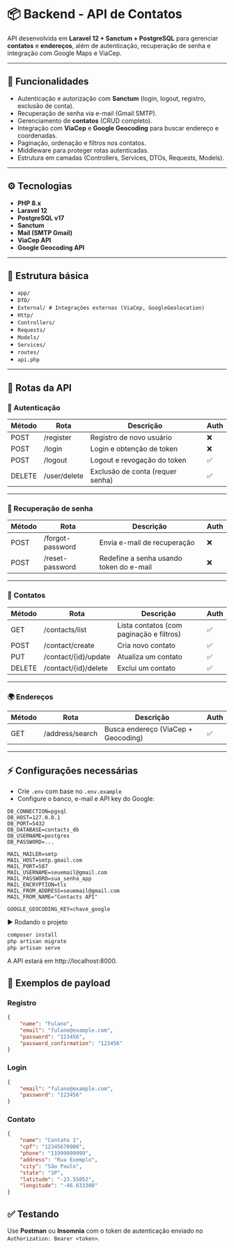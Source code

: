 # 📦 Backend - API de Contatos

API desenvolvida em **Laravel 12 + Sanctum + PostgreSQL** para gerenciar **contatos** e **endereços**, além de autenticação, recuperação de senha e integração com Google Maps e ViaCep.

---

## 🚀 Funcionalidades

- Autenticação e autorização com **Sanctum** (login, logout, registro, exclusão de conta).
- Recuperação de senha via e-mail (Gmail SMTP).
- Gerenciamento de **contatos** (CRUD completo).
- Integração com **ViaCep** e **Google Geocoding** para buscar endereço e coordenadas.
- Paginação, ordenação e filtros nos contatos.
- Middleware para proteger rotas autenticadas.
- Estrutura em camadas (Controllers, Services, DTOs, Requests, Models).

---

## ⚙️ Tecnologias

- **PHP 8.x**
- **Laravel 12**
- **PostgreSQL v17**
- **Sanctum**
- **Mail (SMTP Gmail)**
- **ViaCep API**
- **Google Geocoding API**

---

## 📂 Estrutura básica

- `app/`
- `DTO/`
- `External/ # Integrações externas (ViaCep, GoogleGeolocation)`
- `Http/`
- `Controllers/`
- `Requests/`
- `Models/`
- `Services/`
- `routes/`
- `api.php`


---

## 🔑 Rotas da API

### 🔐 Autenticação
| Método | Rota                    | Descrição                                 | Auth |
|--------|-------------------------|-------------------------------------------|------|
| POST   | /register               | Registro de novo usuário                  |  ❌  |
| POST   | /login                  | Login e obtenção de token                 |  ❌  |
| POST   | /logout                 | Logout e revogação do token               |  ✅  |
| DELETE | /user/delete            | Exclusão de conta (requer senha)          |  ✅  |

---

### 🔑 Recuperação de senha
| Método | Rota                    | Descrição                                 | Auth |
|--------|-------------------------|-------------------------------------------|------|
| POST   | /forgot-password        | Envia e-mail de recuperação               |  ❌  |
| POST   | /reset-password         | Redefine a senha usando token do e-mail   |  ❌  |

---

### 👤 Contatos
| Método | Rota                    | Descrição                                 | Auth |
|--------|-------------------------|-------------------------------------------|------|
| GET    | /contacts/list          | Lista contatos (com paginação e filtros)  |  ✅  |
| POST   | /contact/create         | Cria novo contato                         |  ✅  |
| PUT    | /contact/{id}/update    | Atualiza um contato                       |  ✅  |
| DELETE | /contact/{id}/delete    | Exclui um contato                         |  ✅  |

---

### 🌍 Endereços
| Método | Rota                    | Descrição                                 | Auth |
|--------|-------------------------|-------------------------------------------|------|
| GET    | /address/search         | Busca endereço (ViaCep + Geocoding)       |  ✅  |

---

## ⚡ Configurações necessárias
- Crie `.env` com base no `.env.example`
- Configure o banco, e-mail e API key do Google:
```env
DB_CONNECTION=pgsql
DB_HOST=127.0.0.1
DB_PORT=5432
DB_DATABASE=contacts_db
DB_USERNAME=postgres
DB_PASSWORD=...

MAIL_MAILER=smtp
MAIL_HOST=smtp.gmail.com
MAIL_PORT=587
MAIL_USERNAME=seuemail@gmail.com
MAIL_PASSWORD=sua_senha_app
MAIL_ENCRYPTION=tls
MAIL_FROM_ADDRESS=seuemail@gmail.com
MAIL_FROM_NAME="Contacts API"

GOOGLE_GEOCODING_KEY=chave_google
```

▶️ Rodando o projeto

```bash
composer install
php artisan migrate
php artisan serve
```

A API estará em http://localhost:8000.

## 📮 Exemplos de payload

### Registro
```JSON
{
    "name": "Fulano",
    "email": "fulano@example.com",
    "password": "123456",
    "password_confirmation": "123456"
}
```

### Login
```JSON
{
    "email": "fulano@example.com",
    "password": "123456"
}
```
### Contato

```JSON
{
    "name": "Contato 1",
    "cpf": "12345678900",
    "phone": "11999999999",
    "address": "Rua Exemplo",
    "city": "São Paulo",
    "state": "SP",
    "latitude": "-23.55052",
    "longitude": "-46.633308"
}
```

## ✅ Testando

Use **Postman** ou **Insomnia** com o token de autenticação enviado no `Authorization: Bearer <token>`.